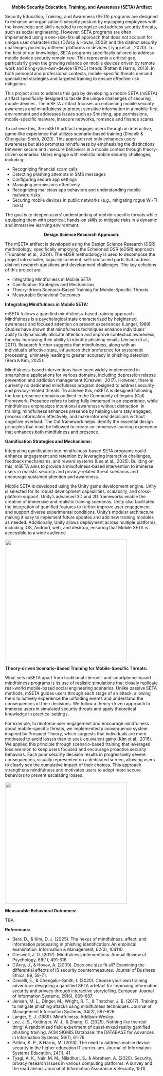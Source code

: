<p align="center">
<b> Mobile Security Education, Training, and Awareness (SETA) Artifact </b>
</p align="center">
  
Security Education, Training, and Awareness (SETA) programs are designed to enhance an organization’s security posture by equipping employees with the knowledge and skills needed to recognize and address security threats, such as social engineering. However, SETA programs are often implemented using a one-size-fits-all approach that does not account for unique user characteristics (D’Arcy & Hovav, 2008) and the distinct security challenges posed by different platforms or devices (Tyagi et al., 2020). To the best of our knowledge, SETA programs specifically tailored to address mobile device security remain rare. This represents a critical gap, particularly given the growing reliance on mobile devices driven by remote work and bring-your-own-device (BYOD) trends (Patten & Harris, 2013). In both personal and professional contexts, mobile-specific threats demand specialized strategies and targeted training to ensure effective risk mitigation.

This project aims to address this gap by developing a mobile SETA (mSETA) artifact specifically designed to tackle the unique challenges of securing mobile devices. The mSETA artifact focuses on enhancing mobile security awareness and mindfulness to protect sensitive information in a mobile-first environment and addresses issues such as Smishing, app permissions, mobile-specific malware, insecure networks, romance and finance scams.

To achieve this, the mSETA artifact engages users through an interactive, game-like experience that utilizes scenario-based training (Dincelli & Chengalur-Smith, 2020). This approach not only enhances users’ awareness but also promotes mindfulness by emphasizing the distinctions between secure and insecure behaviors in a mobile context through theory-driven scenarios. Users engage with realistic mobile security challenges, including:
- Recognizing financial scam calls
- Detecting phishing attempts in SMS messages
- Configuring secure app settings
- Managing permissions effectively
- Recognizing malicious app behaviors and understanding mobile malware risks
- Securing mobile devices in public networks (e.g., mitigating rogue Wi-Fi risks)

The goal is to deepen users’ understanding of mobile-specific threats while equipping them with practical, hands-on skills to mitigate risks in a dynamic and immersive learning environment.

<p align="center">
<b> Design Science Research Approach: </b>
</p align="center">

The mSETA artifact is developed using the Design Science Research (DSR) methodology, specifically employing the Echeloned DSR (eDSR) approach (Tuunanen et al., 2024). The eDSR methodology is used to decompose the project into smaller, logically coherent, self-contained parts that address distinct research questions and development challenges. The key echelons of this project are:
-	Integrating Mindfulness in Mobile SETA
-	Gamification Strategies and Mechanisms
-	Theory-driven Scenario-Based Training for Mobile-Specific Threats
-	Measurable Behavioral Outcomes

<p align="left">
<b> Integrating Mindfulness in Mobile SETA: </b>
</p align="left">
mSETA follows a gamified mindfulness-based training approach. Mindfulness is a psychological state characterized by heightened awareness and focused attention on present experiences (Langer, 1989). Studies have shown that mindfulness techniques enhance individuals’ ability to dynamically allocate attention and improve contextual awareness, thereby increasing their ability to identify phishing emails (Jensen et al., 2017). Research further suggests that mindfulness, along with an individual’s affective state, influences their preference for systematic processing, ultimately leading to greater accuracy in phishing detection (Bera & Kim, 2025).

Mindfulness-based interventions have been widely implemented in smartphone applications for various domains, including depression relapse prevention and addiction management (Creswell, 2017). However, there is currently no dedicated mindfulness program designed to address security and privacy-related threats. To achieve this, mSETA is designed following the four presence domains outlined in the Community of Inquiry (CoI) Framework. Presence refers to being fully immersed in an experience, while mindfulness emphasizes intentional awareness without distraction. In training, mindfulness enhances presence by helping users stay engaged, process information effectively, and make informed decisions without cognitive overload. The CoI framework helps identify the essential design principles that must be followed to create an immersive learning experience that enhances both mindfulness and presence.

<p align="left">
<b> Gamification Strategies and Mechanisms: </b>
</p align="left">
Integrating gamification into mindfulness-based SETA programs could enhance engagement and retention by leveraging interactive challenges, feedback mechanisms, and reward systems (Lee at al., 2025). Building on this, mSETA aims to provide a mindfulness-based intervention to immerse users in realistic security and privacy-related threat scenarios and encourage sustained attention and awareness. 

Mobile SETA is developed using the Unity game development engine. Unity is selected for its robust development capabilities, scalability, and cross-platform support. Unity’s advanced 3D and 2D frameworks enable the creation of immersive and realistic training scenarios. Unity also facilitates the integration of gamified features to further improve user engagement and support diverse experimental conditions. Unity’s modular architecture making it easy to implement future updates and add new training modules as needed. Additionally, Unity allows deployment across multiple platforms, including iOS, Android, web, and desktop, ensuring that Mobile SETA is accessible to a wide audience

<img src="https://dincelli.com/extras/mseta1.webp" height=400 align="center"/>

<p align="left">
<b> Theory-driven Scenario-Based Training for Mobile-Specific Threats: </b>
</p align="left">
What sets mSETA apart from traditional internet- and smartphone-based mindfulness programs is its use of realistic simulations that closely replicate real-world mobile-based social engineering scenarios. Unlike passive SETA methods, mSETA guides users through each stage of an attack, allowing them to actively experience the unfolding events and understand the consequences of their decisions. We follow a theory-driven approach to immerse users in simulated security threats and apply theoretical knowledge in practical settings.

For example, to reinforce user engagement and encourage mindfulness about mobile-specific threats, we implemented a consequence system inspired by Prospect Theory, which suggests that individuals are more motivated to avoid losses than to seek equivalent gains (Kim et al., 2016). We applied this principle through scenario-based training that leverages loss aversion to keep users focused and encourage proactive security behaviors. Each poor security decision results in progressively severe consequences, visually represented on a dedicated screen, allowing users to clearly see the cumulative impact of their choices. This approach strengthens mindfulness and motivates users to adopt more secure behaviors to prevent escalating losses.

<img src="https://dincelli.com/extras/mseta2.webp" height=400 align="center"/>

<p align="left">
<b> Measurable Behavioral Outcomes: </b>
</p align="left">
TBA

**References:**
- Bera, D., & Kim, D. J. (2025). The nexus of mindfulness, affect, and information processing in phishing identification: An empirical examination. Information & Management, 62(3), 104110.
- Creswell, J. D. (2017). Mindfulness interventions. Annual Review of Psychology, 68(1), 491-516.
- D’Arcy, J., & Hovav, A. (2009). Does one size fit all? Examining the differential effects of IS security countermeasures. Journal of Business Ethics, 89, 59-71.
- Dincelli, E., & Chengalur-Smith, I. (2020). Choose your own training adventure: designing a gamified SETA artefact for improving information security and privacy through interactive storytelling. European Journal of Information Systems, 29(6), 669-687.
- Jensen, M. L., Dinger, M., Wright, R. T., & Thatcher, J. B. (2017). Training to mitigate phishing attacks using mindfulness techniques. Journal of Management Information Systems, 34(2), 597-626.
- Langer, E. J. (1989). Mindfulness. Addison-Wesley.
- Lee, J. S., Kettinger, W. J., & Zhang, C. (2025). Nothing like the real thing! A randomized field experiment of quasi-mixed reality gamified phishing training. ACM SIGMIS Database: the DATABASE for Advances in Information Systems, 56(1), 61-78.
- Patten, K. P., & Harris, M. (2013). The need to address mobile device security in the higher education IT curriculum. Journal of Information Systems Education, 24(1), 41.
- Tyagi, A. K., Nair, M. M., Niladhuri, S., & Abraham, A. (2020). Security, privacy research issues in various computing platforms: A survey and the road ahead. Journal of Information Assurance & Security, 15(1).
